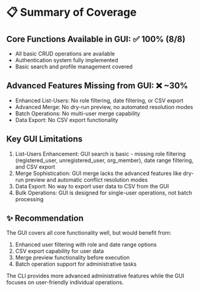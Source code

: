 # 📋 Summary of Coverage

## Core Functions Available in GUI: ✅ 100% (8/8)

- All basic CRUD operations are available
- Authentication system fully implemented
- Basic search and profile management covered

## Advanced Features Missing from GUI: ❌ ~30%

- Enhanced List-Users: No role filtering, date filtering, or CSV export
- Advanced Merge: No dry-run preview, no automated resolution modes
- Batch Operations: No multi-user merge capability
- Data Export: No CSV export functionality

## Key GUI Limitations

1. List-Users Enhancement: GUI search is basic - missing role filtering (registered_user, unregistered_user, org_member), date range filtering, and CSV export
2. Merge Sophistication: GUI merge lacks the advanced features like dry-run preview and automatic conflict resolution modes
3. Data Export: No way to export user data to CSV from the GUI
4. Bulk Operations: GUI is designed for single-user operations, not batch processing

## ✨ Recommendation

The GUI covers all core functionality well, but would benefit from:

1. Enhanced user filtering with role and date range options
2. CSV export capability for user data
3. Merge preview functionality before execution
4. Batch operation support for administrative tasks

The CLI provides more advanced administrative features while the GUI focuses on user-friendly individual operations.

